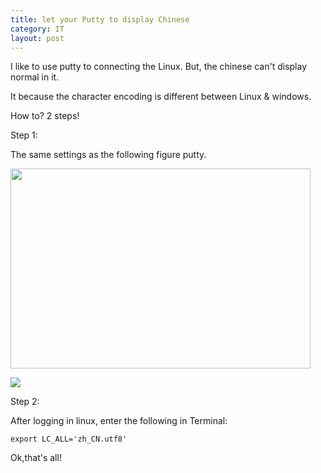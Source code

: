 ```yaml
---
title: let your Putty to display Chinese
category: IT
layout: post
---
```


I like to use putty to connecting the Linux. But, the chinese can't display normal in it.

It because the character encoding  is different between Linux & windows.

How to? 2 steps!

Step 1:

The same settings as the following figure putty.

<img src="http://cloudpen-image.u.qiniudn.com/putty1.PNG" width=480 height=320 />

![](http://cloudpen-image.u.qiniudn.com/putty2.PNG)

Step 2:

After logging in linux, enter the following in Terminal:

	export LC_ALL='zh_CN.utf8'

Ok,that's all!